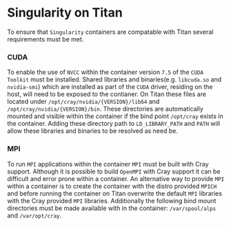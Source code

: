 # Singularity on Titan
To ensure that `Singularity` containers are compatable with Titan several requirements must be met.

### CUDA
To enable the use of `NVCC` within the container version `7.5` of the `CUDA Toolkit` must be installed. Shared libraries and binaries(e.g. `libcuda.so` and `nvidia-smi`) which are installed as part of the `CUDA` driver, residing on the host,  will need to be exposed to the contianer. On Titan these files are located under `/opt/cray/nvidia/{VERSION}/lib64` and `/opt/cray/nvidia/{VERSION}/bin`. These directories are automatically mounted and visible within the container if the bind point `/opt/cray` exists in the container. Adding these directory path to `LD_LIBRARY_PATH` and `PATH` will allow these libraries and binaries to be resolved as need be.

### MPI
To run `MPI` applications within the container `MPI` must be built with Cray support. Although it is possible to build `OpenMPI` with Cray support it can be difficult and error prone within a container. An alternative way to provide `MPI` within a container is to create the container with the distro provided `MPICH` and before running the container on Titan overwrite the default `MPI` libraries with the Cray provided `MPI` libraries. Additionally the following bind mount directories must be made available with in the container: `/var/spool/alps` and `/var/opt/cray`.

